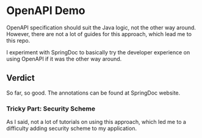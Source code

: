 # OpenAPI Demo

OpenAPI specification should suit the Java logic, not the other way around. However, there are not a lot of guides for this approach, which lead me to this repo.

I experiment with SpringDoc to basically try the developer experience on using OpenAPI if it was the other way around.

## Verdict

So far, so good. The annotations can be found at SpringDoc website.

### Tricky Part: Security Scheme

As I said, not a lot of tutorials on using this approach, which led me to a difficulty adding security scheme to my application.
